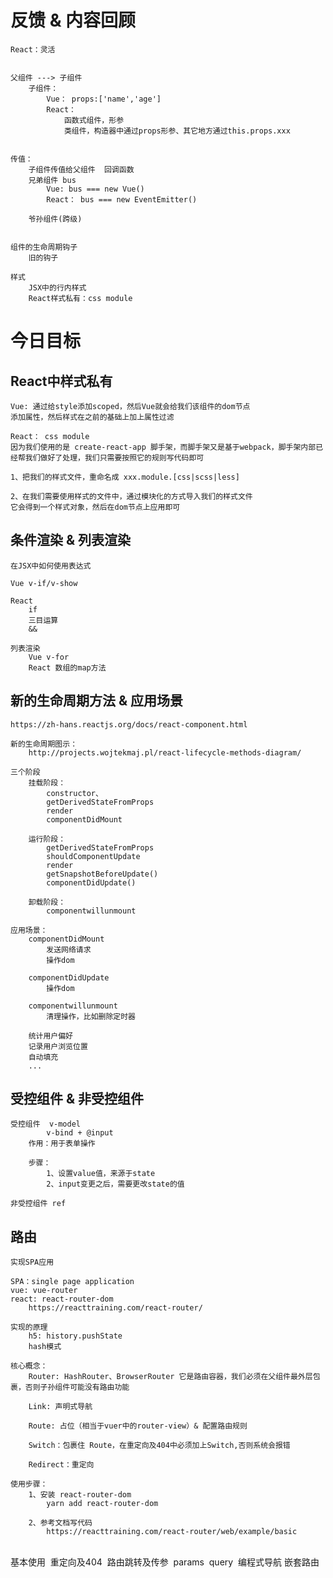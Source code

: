 # 反馈 & 内容回顾
	React：灵活


	父组件 ---> 子组件
		子组件：
			Vue： props:['name','age']
			React：
				函数式组件，形参
				类组件，构造器中通过props形参、其它地方通过this.props.xxx


	传值：
		子组件传值给父组件  回调函数
		兄弟组件 bus
			Vue: bus === new Vue()
			React： bus === new EventEmitter()
	
		爷孙组件(跨级)


	组件的生命周期钩子
		旧的钩子
	
	样式
		JSX中的行内样式
		React样式私有：css module

# 今日目标

## React中样式私有
	Vue: 通过给style添加scoped，然后Vue就会给我们该组件的dom节点
	添加属性，然后样式在之前的基础上加上属性过滤
	
	React： css module
	因为我们使用的是 create-react-app 脚手架，而脚手架又是基于webpack，脚手架内部已经帮我们做好了处理，我们只需要按照它的规则写代码即可
	
	1、把我们的样式文件，重命名成 xxx.module.[css|scss|less]
	
	2、在我们需要使用样式的文件中，通过模块化的方式导入我们的样式文件
	它会得到一个样式对象，然后在dom节点上应用即可

## 条件渲染 & 列表渲染
	在JSX中如何使用表达式
	
	Vue v-if/v-show
	
	React
		if
		三目运算
		&& 
	
	列表渲染
		Vue v-for
		React 数组的map方法

## 新的生命周期方法 & 应用场景
	https://zh-hans.reactjs.org/docs/react-component.html
	
	新的生命周期图示：
		http://projects.wojtekmaj.pl/react-lifecycle-methods-diagram/
	
	三个阶段
		挂载阶段：
			constructor、
			getDerivedStateFromProps
			render
			componentDidMount
	
		运行阶段：
			getDerivedStateFromProps
			shouldComponentUpdate
			render
			getSnapshotBeforeUpdate()
			componentDidUpdate()
	
		卸载阶段：
			componentwillunmount
	
	应用场景：
		componentDidMount 
			发送网络请求
			操作dom
	
		componentDidUpdate
			操作dom
	
		componentwillunmount
			清理操作，比如删除定时器
	
		统计用户偏好
		记录用户浏览位置
		自动填充
		...


## 受控组件 & 非受控组件
	受控组件  v-model
			v-bind + @input
		作用：用于表单操作
	
		步骤：
			1、设置value值，来源于state
			2、input变更之后，需要更改state的值
	
	非受控组件 ref

## 路由
	实现SPA应用
	
	SPA：single page application
	vue: vue-router
	react: react-router-dom
		https://reacttraining.com/react-router/
	
	实现的原理
		h5: history.pushState
		hash模式
	
	核心概念：
		Router: HashRouter、BrowserRouter 它是路由容器，我们必须在父组件最外层包裹，否则子孙组件可能没有路由功能
	
		Link: 声明式导航
	
		Route: 占位（相当于vuer中的router-view）& 配置路由规则
	
		Switch：包裹住 Route，在重定向及404中必须加上Switch,否则系统会报错
	
		Redirect：重定向
	
	使用步骤：
		1、安装 react-router-dom
			yarn add react-router-dom
	
		2、参考文档写代码
			https://reacttraining.com/react-router/web/example/basic


​	
​	基本使用
​	重定向及404
​	路由跳转及传参
​		params
​		query
​	编程式导航
​	嵌套路由